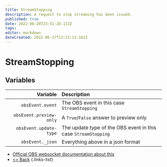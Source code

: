 ```yaml
---
title: StreamStopping
description: A request to stop streaming has been issued.
published: true
date: 2022-06-28T23:51:28.113Z
tags: 
editor: markdown
dateCreated: 2022-06-27T13:23:13.161Z
---
```


# StreamStopping

## Variables

| Variable | Description |
|---------:|:------------|
| `obsEvent.event` | The OBS event in this case `StreamStopping`
| `obsEvent.preview-only` | 	A `True`/`False` answer to preview only
| `obsEvent.update-type` | The update type of the OBS event in this case `StreamStopping`
| `obsEvent._json` | Everything above in a json format

* [Official OBS websocket documentation about this](https://github.com/obsproject/obs-websocket/blob/4.x-current/docs/generated/protocol.md#streamstopping)
* [<= Back](/en/Integrations/OBS/OBS-Events)
{.links-list}